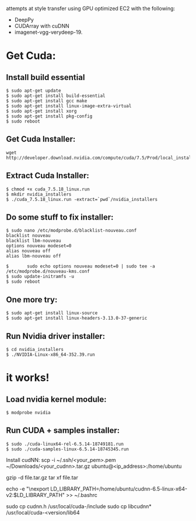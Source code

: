 attempts at style transfer using GPU optimized EC2 with the following:

- DeepPy
- CUDArray with cuDNN
- imagenet-vgg-verydeep-19.


# Get Cuda:

## Install build essential
```
$ sudo apt-get update
$ sudo apt-get install build-essential
$ sudo apt-get install gcc make
$ sudo apt-get install linux-image-extra-virtual
$ sudo apt-get install xorg
$ sudo apt-get install pkg-config
$ sudo reboot
```

## Get Cuda Installer:
```
wget http://developer.download.nvidia.com/compute/cuda/7.5/Prod/local_installers/cuda_7.5.18_linux.run
```

## Extract Cuda Installer:
```
$ chmod +x cuda_7.5.18_linux.run
$ mkdir nvidia_installers
$ ./cuda_7.5.18_linux.run -extract=`pwd`/nvidia_installers
```

## Do some stuff to fix installer:
```
$ sudo nano /etc/modprobe.d/blacklist-nouveau.conf
blacklist nouveau
blacklist lbm-nouveau
options nouveau modeset=0
alias nouveau off
alias lbm-nouveau off
```
```
$       sudo echo options nouveau modeset=0 | sudo tee -a /etc/modprobe.d/nouveau-kms.conf
$ sudo update-initramfs -u
$ sudo reboot
```

## One more try:
```
$ sudo apt-get install linux-source
$ sudo apt-get install linux-headers-3.13.0-37-generic
```

## Run Nvidia driver installer:
```
$ cd nvidia_installers
$ ./NVIDIA-Linux-x86_64-352.39.run
```
# it works!
## Load nvidia kernel module:
```
$ modprobe nvidia
```
## Run CUDA + samples installer:
```
$ sudo ./cuda-linux64-rel-6.5.14-18749181.run
$ sudo ./cuda-samples-linux-6.5.14-18745345.run
```


Install cudNN:
scp -i  ~/.ssh/<your_pem>.pem ~/Downloads/<your_cudnn>.tar.gz ubuntu@<ip_address>:/home/ubuntu

gzip -d file.tar.gz
tar xf file.tar

echo -e "\nexport LD_LIBRARY_PATH=/home/ubuntu/cudnn-6.5-linux-x64-v2:$LD_LIBRARY_PATH" >> ~/.bashrc

sudo cp cudnn.h /usr/local/cuda-<version>/include
sudo cp libcudnn* /usr/local/cuda-<version/lib64

